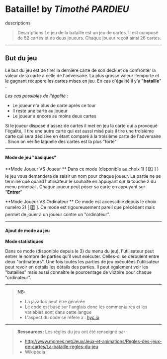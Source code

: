 Bataille! by *Timothé PARDIEU*
===================
descriptions

> Descriptions
> Le jeu de la bataille est un jeu de cartes.
> Il est composé de 52 cartes et de deux joueurs.
> Chaque joueur reçoit ainsi 26 cartes.



----------

But du jeu
-------------
Le but du jeu est de tirer la dernière carte de son deck et de confronter la valeur de la carte à celle de l'adversaire.
La plus grosse valeur l'emporte et le gagnant récupère les cartes mises en jeu.
En cas d'égalité il y'a "**bataille**" . 

*Les cas possibles de l'égalité :*

 - Le joueur n'a plus de carte après ce tour
 - Il reste une carte au joueur
 - Le joueur a encore au moins deux cartes

Si le joueur dispose d'assez de cartes il met en jeu la carte qui a provoqué l'égalité, il tire une autre carte qui est aussi misé puis il tire une troisième carte qui sera décisive en étant comparé à la troisième carte de l'adversaire . Sinon on vérifie laquelle des cartes est la plus "forte"


----------
#### <i class="icon-file"></i> Mode de jeu "basiques" 
**Mode Joueur VS Joueur **
Dans ce mode (disponible au choix 1) [ :one: ]  ) le jeu vous demandera de saisir un nom pour chaque joueur. 
La partie ne se termine que quand l'utilisateur le souhaite en appuyant sur la touche 2 du menu principal .
Chaque joueur peut poser sa carte en appuyant sur "**Entrer**"

**Mode Joueur VS Ordinateur **
Ce mode est accessible depuis le choix numéro 2) [ :two: ].
Ce mode est rigoureusement pareil que précèdent mais permet de jouer a un joueur contre un "ordinateur".

----------

#### <i class="icon-pencil"></i> Ajout de mode au jeu 

**Mode statistiques**

Dans ce mode (disponible depuis le 3) du menu du jeu), l'utilisateur peut entrer le nombre de parties qu'il veut exécuter.
Celles-ci se déroulent entre deux "ordinateurs". 
Une fois toutes les parties de jeu exécutées l'utilisateur peut revoir en détails les détails des parties. Il peut également voir les "batailles" mais aussi connaître le pourcentage de victoire pour chaque "ordinateur".

---
> **NB:**
> - La javadoc peut être générée
> - Le code est basé sur l'anglais donc les commentaires et les variables sont dans cette langue
> - L'aspect du code se réfère à : [hyc.io](http://www.hyc.io/teaching/java/evaluation-code.pdf) 

-----

> **Ressources:**
Les règles du jeu ont été renseigné par :
> - http://www.momes.net/Jeux/Jeux-et-animations/Regles-des-jeux-de-cartes/La-bataille-regles-du-jeu
> - Wikipédia



